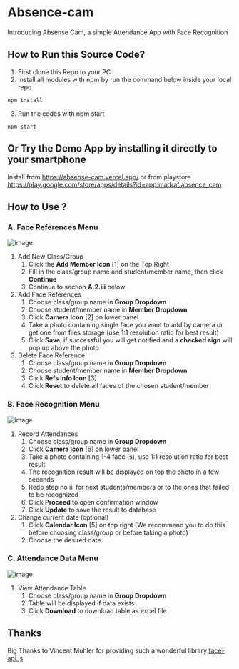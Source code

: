 # Absence-cam
Introducing Absense Cam, a simple Attendance App with Face Recognition

## How to Run this Source Code?
1. First clone this Repo to your PC
2. Install all modules with npm by run the command below inside your local repo
``` 
npm install
```
3. Run the codes with npm start
```
npm start
```

## Or Try the Demo App by installing it directly to your smartphone
Install from https://absense-cam.vercel.app/ or from playstore https://play.google.com/store/apps/details?id=app.madraf.absence_cam

## How to Use ?
### A. Face References Menu
![image](https://user-images.githubusercontent.com/39622753/155891808-c716f029-572d-4f47-bddf-98e7f53b000a.png)
1. Add New Class/Group
    1. Click the **Add Member Icon** [1] on the Top Right 
    2. Fill in the class/group name and student/member name, then click **Continue**
    3. Continue to section **A.2.iii** below
2. Add Face References
    1. Choose class/group name in **Group Dropdown**
    2. Choose student/member name in **Member Dropdown**
    3. Click **Camera Icon** [2] on lower panel
    4. Take a photo containing single face you want to add by camera or get one from files storage (use 1:1 resolution ratio for best result)
    5. Click **Save**, if successful you will get notified and a **checked sign** will pop up above the photo
3. Delete Face Reference
    1. Choose class/group name in **Group Dropdown**
    2. Choose student/member name in **Member Dropdown**
    3. Click **Refs Info Icon** [3]
    4. Click **Reset** to delete all faces of the chosen student/member
### B. Face Recognition Menu
![image](https://user-images.githubusercontent.com/39622753/155893231-20df461b-73fc-4399-9195-41789c3a1c26.png)
1. Record Attendances
    1. Choose class/group name in **Group Dropdown**
    2. Click **Camera Icon** [6] on lower panel
    3. Take a photo containing 1-4 face (s), use 1:1 resolution ratio for best result
    4. The recognition result will be displayed on top the photo in a few seconds
    5. Redo step no iii for next students/members or to the ones that failed to be recognized
    6. Click **Proceed** to open confirmation window
    7. Click **Update** to save the result to database
2. Change current date (optional)
    1. Click **Calendar Icon** [5] on top right (We recommend you to do this before choosing class/group or before taking a photo)
    2. Choose the desired date
### C. Attendance Data Menu
![image](https://user-images.githubusercontent.com/39622753/155893711-cca3d746-a2f7-43b1-b65a-d5b691aea750.png)
1. View Attendance Table
    1. Choose class/group name in **Group Dropdown**
    2. Table will be displayed if data exists
    3. Click **Download** to download table as excel file

## Thanks
Big Thanks to Vincent Muhler for providing such a wonderful library [face-api.js](https://github.com/justadudewhohacks/face-api.js/)
